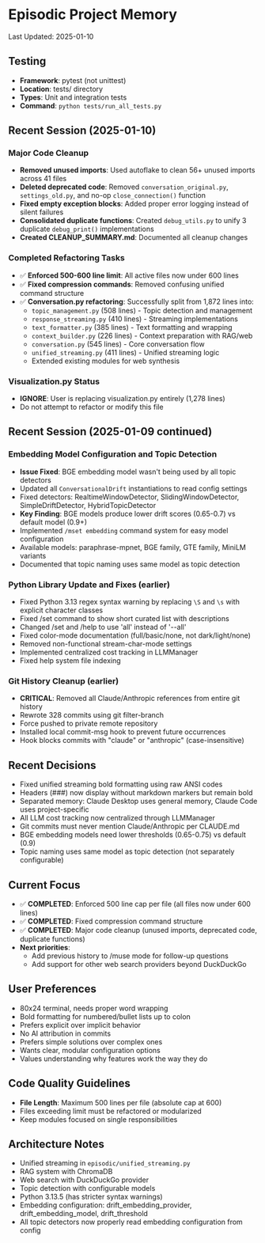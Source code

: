 # Episodic Project Memory

Last Updated: 2025-01-10

## Testing
- **Framework**: pytest (not unittest)
- **Location**: tests/ directory  
- **Types**: Unit and integration tests
- **Command**: `python tests/run_all_tests.py`

## Recent Session (2025-01-10)
### Major Code Cleanup
- **Removed unused imports**: Used autoflake to clean 56+ unused imports across 41 files
- **Deleted deprecated code**: Removed `conversation_original.py`, `settings_old.py`, and no-op `close_connection()` function
- **Fixed empty exception blocks**: Added proper error logging instead of silent failures
- **Consolidated duplicate functions**: Created `debug_utils.py` to unify 3 duplicate `debug_print()` implementations
- **Created CLEANUP_SUMMARY.md**: Documented all cleanup changes

### Completed Refactoring Tasks
- ✅ **Enforced 500-600 line limit**: All active files now under 600 lines
- ✅ **Fixed compression commands**: Removed confusing unified command structure
- ✅ **Conversation.py refactoring**: Successfully split from 1,872 lines into:
  - `topic_management.py` (508 lines) - Topic detection and management
  - `response_streaming.py` (410 lines) - Streaming implementations  
  - `text_formatter.py` (385 lines) - Text formatting and wrapping
  - `context_builder.py` (226 lines) - Context preparation with RAG/web
  - `conversation.py` (545 lines) - Core conversation flow
  - `unified_streaming.py` (411 lines) - Unified streaming logic
  - Extended existing modules for web synthesis

### Visualization.py Status
- **IGNORE**: User is replacing visualization.py entirely (1,278 lines)
- Do not attempt to refactor or modify this file

## Recent Session (2025-01-09 continued)
### Embedding Model Configuration and Topic Detection
- **Issue Fixed**: BGE embedding model wasn't being used by all topic detectors
- Updated all `ConversationalDrift` instantiations to read config settings
- Fixed detectors: RealtimeWindowDetector, SlidingWindowDetector, SimpleDriftDetector, HybridTopicDetector
- **Key Finding**: BGE models produce lower drift scores (0.65-0.7) vs default model (0.9+)
- Implemented `/mset embedding` command system for easy model configuration
- Available models: paraphrase-mpnet, BGE family, GTE family, MiniLM variants
- Documented that topic naming uses same model as topic detection

### Python Library Update and Fixes (earlier)
- Fixed Python 3.13 regex syntax warning by replacing `\S` and `\s` with explicit character classes
- Fixed /set command to show short curated list with descriptions
- Changed /set and /help to use 'all' instead of '--all'
- Fixed color-mode documentation (full/basic/none, not dark/light/none)
- Removed non-functional stream-char-mode settings
- Implemented centralized cost tracking in LLMManager
- Fixed help system file indexing

### Git History Cleanup (earlier)
- **CRITICAL**: Removed all Claude/Anthropic references from entire git history
- Rewrote 328 commits using git filter-branch
- Force pushed to private remote repository
- Installed local commit-msg hook to prevent future occurrences
- Hook blocks commits with "claude" or "anthropic" (case-insensitive)

## Recent Decisions
- Fixed unified streaming bold formatting using raw ANSI codes
- Headers (###) now display without markdown markers but remain bold
- Separated memory: Claude Desktop uses general memory, Claude Code uses project-specific
- All LLM cost tracking now centralized through LLMManager
- Git commits must never mention Claude/Anthropic per CLAUDE.md
- BGE embedding models need lower thresholds (0.65-0.75) vs default (0.9)
- Topic naming uses same model as topic detection (not separately configurable)

## Current Focus
- ✅ **COMPLETED**: Enforced 500 line cap per file (all files now under 600 lines)
- ✅ **COMPLETED**: Fixed compression command structure
- ✅ **COMPLETED**: Major code cleanup (unused imports, deprecated code, duplicate functions)
- **Next priorities**:
  - Add previous history to /muse mode for follow-up questions
  - Add support for other web search providers beyond DuckDuckGo

## User Preferences
- 80x24 terminal, needs proper word wrapping
- Bold formatting for numbered/bullet lists up to colon
- Prefers explicit over implicit behavior
- No AI attribution in commits
- Prefers simple solutions over complex ones
- Wants clear, modular configuration options
- Values understanding why features work the way they do

## Code Quality Guidelines
- **File Length**: Maximum 500 lines per file (absolute cap at 600)
- Files exceeding limit must be refactored or modularized
- Keep modules focused on single responsibilities

## Architecture Notes
- Unified streaming in `episodic/unified_streaming.py`
- RAG system with ChromaDB
- Web search with DuckDuckGo provider
- Topic detection with configurable models
- Python 3.13.5 (has stricter syntax warnings)
- Embedding configuration: drift_embedding_provider, drift_embedding_model, drift_threshold
- All topic detectors now properly read embedding configuration from config